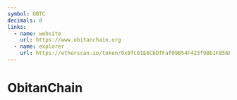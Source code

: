```yaml
---
symbol: OBTC
decimals: 8
links:
  - name: website
    url: https://www.obitanchain.org
  - name: explorer
    url: https://etherscan.io/token/0x8fC01E6CbDfFaf09B54F423f9Bb1F856b22e47b2
---
```


# ObitanChain

